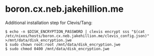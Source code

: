 # boron.cx.neb.jakehillion.me

Additional installation step for Clevis/Tang:

    $ echo -n $DISK_ENCRYPTION_PASSWORD | clevis encrypt sss "$(cat /etc/nixos/hosts/boron.cx.neb.jakehillion.me/clevis_config.json)" >/mnt/data/disk_encryption.jwe
    $ sudo chown root:root /mnt/data/disk_encryption.jwe
    $ sudo chmod 0400 /mnt/data/disk_encryption.jwe
